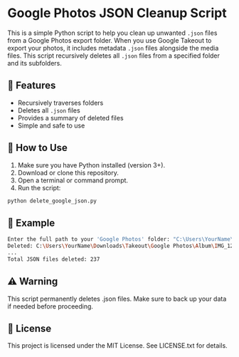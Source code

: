 # Google Photos JSON Cleanup Script

This is a simple Python script to help you clean up unwanted `.json` files from a Google Photos export folder. When you use Google Takeout to export your photos, it includes metadata `.json` files alongside the media files. This script recursively deletes all `.json` files from a specified folder and its subfolders.

## 🔧 Features

- Recursively traverses folders
- Deletes all `.json` files
- Provides a summary of deleted files
- Simple and safe to use

## 🚀 How to Use

1. Make sure you have Python installed (version 3+).
2. Download or clone this repository.
3. Open a terminal or command prompt.
4. Run the script:

```bash
python delete_google_json.py
```

## 📂 Example

```bash
Enter the full path to your 'Google Photos' folder: "C:\Users\YourName\Downloads\Takeout\Google Photos"
Deleted: C:\Users\YourName\Downloads\Takeout\Google Photos\Album\IMG_1234.json
...
Total JSON files deleted: 237
```

## ⚠️ Warning

This script permanently deletes .json files. Make sure to back up your data if needed before proceeding.

## 📄 License

This project is licensed under the MIT License. See LICENSE.txt for details.
